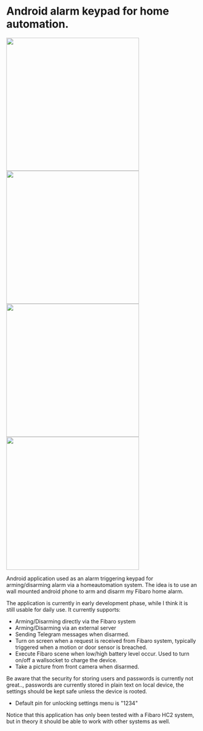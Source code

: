 # Android alarm keypad for home automation.

<img src="https://cloud.githubusercontent.com/assets/756370/14658381/a270953a-0693-11e6-8a3c-236fedf1ac3d.png" width="350">
<img src="https://cloud.githubusercontent.com/assets/756370/14658388/b798f6e6-0693-11e6-854c-9c3f64eae87b.png" width="350">
<img src="https://cloud.githubusercontent.com/assets/756370/14658397/c731e7ca-0693-11e6-8584-482df136bd69.png" width="350">
<img src="https://cloud.githubusercontent.com/assets/756370/14658623/9314a17e-0695-11e6-81a8-83a59a2198fd.png" width="350">

Android application used as an alarm triggering keypad for arming/disarming alarm via a homeautomation system. 
The idea is to use an wall mounted android phone to arm and disarm my Fibaro home alarm.

The application is currently in early development phase, while I think it is still usable for daily use.
It currently supports:
- Arming/Disarming directly via the Fibaro system
- Arming/Disarming via an external server
- Sending Telegram messages when disarmed.
- Turn on screen when a request is received from Fibaro system, typically triggered when a motion or door sensor is breached.
- Execute Fibaro scene when low/high battery level occur. Used to turn on/off a wallsocket to charge the device.
- Take a picture from front camera when disarmed.


Be aware that the security for storing users and passwords is currently not great.., passwords are currently stored in plain text on local device, the settings should be kept safe unless the device is rooted.

- Default pin for unlocking settings menu is "1234"

Notice that this application has only been tested with a Fibaro HC2 system, but in theory it should be able to work with other systems as well.


